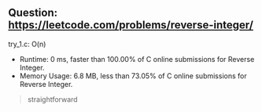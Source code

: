 Question: https://leetcode.com/problems/reverse-integer/
---

try_1.c: O(n)

* Runtime: 0 ms, faster than 100.00% of C online submissions for Reverse Integer.
* Memory Usage: 6.8 MB, less than 73.05% of C online submissions for Reverse Integer.

> straightforward
